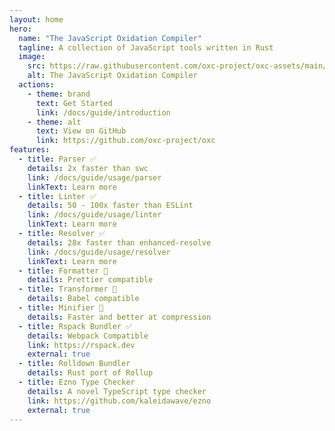 ```yaml
---
layout: home
hero:
  name: "The JavaScript Oxidation Compiler"
  tagline: A collection of JavaScript tools written in Rust
  image:
    src: https://raw.githubusercontent.com/oxc-project/oxc-assets/main/logo-round.png
    alt: The JavaScript Oxidation Compiler
  actions:
    - theme: brand
      text: Get Started
      link: /docs/guide/introduction
    - theme: alt
      text: View on GitHub
      link: https://github.com/oxc-project/oxc
features:
  - title: Parser ✅
    details: 2x faster than swc
    link: /docs/guide/usage/parser
    linkText: Learn more
  - title: Linter ✅
    details: 50 - 100x faster than ESLint
    link: /docs/guide/usage/linter
    linkText: Learn more
  - title: Resolver ✅
    details: 28x faster than enhanced-resolve
    link: /docs/guide/usage/resolver
    linkText: Learn more
  - title: Formatter 🚧
    details: Prettier compatible
  - title: Transformer 🚧
    details: Babel compatible
  - title: Minifier 🚧
    details: Faster and better at compression
  - title: Rspack Bundler ✅
    details: Webpack Compatible
    link: https://rspack.dev
    external: true
  - title: Rolldown Bundler
    details: Rust port of Rollup
  - title: Ezno Type Checker
    details: A novel TypeScript type checker
    link: https://github.com/kaleidawave/ezno
    external: true
---
```


